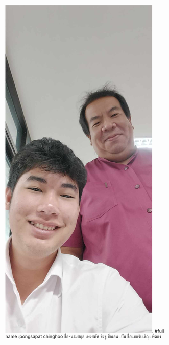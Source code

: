 ![alt text for screen readers](020.jpg "Text to show on mouseover").
#full name :pongsapat chinghoo
ชื่อ-นามสกุล :พงศพัศ ชิงชู
ชื่อเล่น :บั้ม
ชื่อแขกรับเชิญ: พี่ตอง
